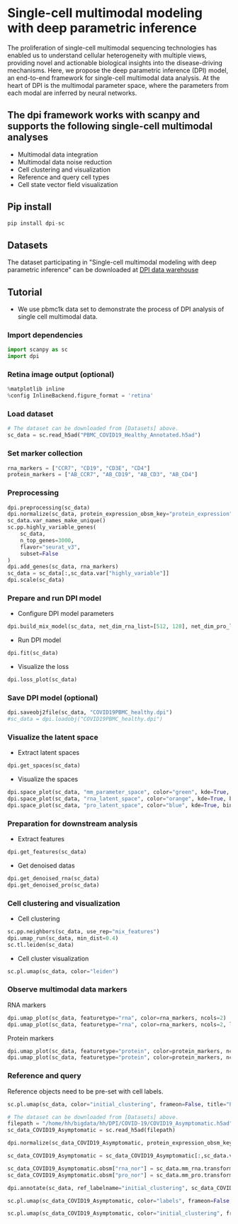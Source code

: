 # Single-cell multimodal modeling with deep parametric inference
The proliferation of single-cell multimodal sequencing technologies has enabled us to understand cellular heterogeneity with multiple views, providing novel and actionable biological insights into the disease-driving mechanisms. Here, we propose the deep parametric inference (DPI) model, an end-to-end framework for single-cell multimodal data analysis. At the heart of DPI is the multimodal parameter space, where the parameters from each modal are inferred by neural networks. 
## The dpi framework works with scanpy and supports the following single-cell multimodal analyses
* Multimodal data integration
* Multimodal data noise reduction
* Cell clustering and visualization
* Reference and query cell types
* Cell state vector field visualization
## Pip install
```python
pip install dpi-sc
```
## Datasets
The dataset participating in "Single-cell multimodal modeling with deep parametric inference" can be downloaded at [DPI data warehouse](http://101.34.64.251:88/)
## Tutorial
* We use pbmc1k data set to demonstrate the process of DPI analysis of single cell multimodal data.
### Import dependencies
```python
import scanpy as sc
import dpi
```
### Retina image output (optional)
```python
%matplotlib inline
%config InlineBackend.figure_format = 'retina'
```
### Load dataset
```python
# The dataset can be downloaded from [Datasets] above.
sc_data = sc.read_h5ad("PBMC_COVID19_Healthy_Annotated.h5ad")
```
### Set marker collection
```python
rna_markers = ["CCR7", "CD19", "CD3E", "CD4"]
protein_markers = ["AB_CCR7", "AB_CD19", "AB_CD3", "AB_CD4"]
```
### Preprocessing
```python
dpi.preprocessing(sc_data)
dpi.normalize(sc_data, protein_expression_obsm_key="protein_expression")
sc_data.var_names_make_unique()
sc.pp.highly_variable_genes(
    sc_data,
    n_top_genes=3000,
    flavor="seurat_v3",
    subset=False
)
dpi.add_genes(sc_data, rna_markers)
sc_data = sc_data[:,sc_data.var["highly_variable"]]
dpi.scale(sc_data)
```
### Prepare and run DPI model
* Configure DPI model parameters
```python
dpi.build_mix_model(sc_data, net_dim_rna_list=[512, 128], net_dim_pro_list=[128], net_dim_rna_mean=128, net_dim_pro_mean=128, net_dim_mix=128, lr=0.0001)
```
* Run DPI model
```python
dpi.fit(sc_data)
```
* Visualize the loss
```python
dpi.loss_plot(sc_data)
```
### Save DPI model (optional)
```python
dpi.saveobj2file(sc_data, "COVID19PBMC_healthy.dpi")
#sc_data = dpi.loadobj("COVID19PBMC_healthy.dpi")
```
### Visualize the latent space
* Extract latent spaces
```python
dpi.get_spaces(sc_data)
```
* Visualize the spaces
```python
dpi.space_plot(sc_data, "mm_parameter_space", color="green", kde=True, bins=30)
dpi.space_plot(sc_data, "rna_latent_space", color="orange", kde=True, bins=30)
dpi.space_plot(sc_data, "pro_latent_space", color="blue", kde=True, bins=30)
```
### Preparation for downstream analysis
* Extract features
```python
dpi.get_features(sc_data)
```
* Get denoised datas
```python
dpi.get_denoised_rna(sc_data)
dpi.get_denoised_pro(sc_data)
```
### Cell clustering and visualization
* Cell clustering
```python
sc.pp.neighbors(sc_data, use_rep="mix_features")
dpi.umap_run(sc_data, min_dist=0.4)
sc.tl.leiden(sc_data)
```
* Cell cluster visualization
```python
sc.pl.umap(sc_data, color="leiden")
```
### Observe multimodal data markers
RNA markers
```python
dpi.umap_plot(sc_data, featuretype="rna", color=rna_markers, ncols=2)
dpi.umap_plot(sc_data, featuretype="rna", color=rna_markers, ncols=2, layer="rna_denoised")
```
Protein markers
```python
dpi.umap_plot(sc_data, featuretype="protein", color=protein_markers, ncols=2)
dpi.umap_plot(sc_data, featuretype="protein", color=protein_markers, ncols=2, layer="pro_denoised")
```
### Reference and query
Reference objects need to be pre-set with cell labels.
```python
sc.pl.umap(sc_data, color="initial_clustering", frameon=False, title="PBMC COVID19 Healthy labels")
```
```python
# The dataset can be downloaded from [Datasets] above.
filepath = "/home/hh/bigdata/hh/DPI/COVID-19/COVID19_Asymptomatic.h5ad"
sc_data_COVID19_Asymptomatic = sc.read_h5ad(filepath)
```
```python
dpi.normalize(sc_data_COVID19_Asymptomatic, protein_expression_obsm_key="protein_expression")
```
```python
sc_data_COVID19_Asymptomatic = sc_data_COVID19_Asymptomatic[:,sc_data.var.index]
```
```python
sc_data_COVID19_Asymptomatic.obsm["rna_nor"] = sc_data.mm_rna.transform(sc_data_COVID19_Asymptomatic.X).astype("float16")
sc_data_COVID19_Asymptomatic.obsm["pro_nor"] = sc_data.mm_pro.transform(sc_data_COVID19_Asymptomatic.obsm["pro_nor"]).astype("float16")
```
```python
dpi.annotate(sc_data, ref_labelname="initial_clustering", sc_data_COVID19_Asymptomatic)
```
```python
sc.pl.umap(sc_data_COVID19_Asymptomatic, color="labels", frameon=False, title="PBMC COVID19 Asymptomatic Annotated")
```
```python
sc.pl.umap(sc_data_COVID19_Asymptomatic, color="initial_clustering", frameon=False, title="PBMC COVID19 Asymptomatic labels")
```
